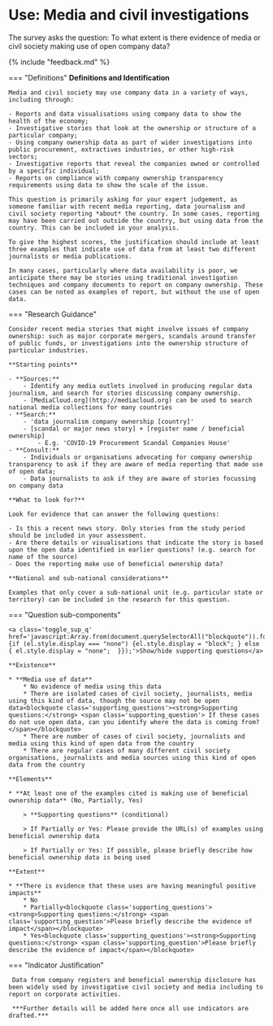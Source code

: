 # Use: Media and civil investigations

The survey asks the question: To what extent is there evidence of media or civil society making use of open company data? 

{% include "feedback.md" %}


    
=== "Definitions"
    **Definitions and Identification**
    
    Media and civil society may use company data in a variety of ways, including through:
    
    - Reports and data visualisations using company data to show the health of the economy;
    - Investigative stories that look at the ownership or structure of a particular company;
    - Using company ownership data as part of wider investigations into public procurement, extractives industries, or other high-risk sectors;
    - Investigative reports that reveal the companies owned or controlled by a specific individual;
    - Reports on compliance with company ownership transparency requirements using data to show the scale of the issue.
    
    This question is primarily asking for your expert judgement, as someone familiar with recent media reporting, data journalism and civil society reporting *about* the country. In some cases, reporting may have been carried out outside the country, but using data from the country. This can be included in your analysis. 
    
    To give the highest scores, the justification should include at least three examples that indicate use of data from at least two different journalists or media publications. 
    
    In many cases, particularly where data availability is poor, we anticipate there may be stories using traditional investigation techniques and company documents to report on company ownership. These cases can be noted as examples of report, but without the use of open data. 
    
=== "Research Guidance"
    
    Consider recent media stories that might involve issues of company ownership: such as major corporate mergers, scandals around transfer of public funds, or investigations into the ownership structure of particular industries. 
    
    **Starting points**
    
    - **Sources:**
        - Identify any media outlets involved in producing regular data journalism, and search for stories discussing company ownership.
        - [MediaCloud.org](http://mediacloud.org) can be used to search national media collections for many countries
    - **Search:**
        - 'data journalism company ownership [country]'
        - [scandal or major news story] + [register name / beneficial ownership]
            - E.g. 'COVID-19 Procurement Scandal Companies House'
    - **Consult:**
        - Individuals or organisations advocating for company ownership transparency to ask if they are aware of media reporting that made use of open data;
        - Data journalists to ask if they are aware of stories focussing on company data
    
    **What to look for?**
    
    Look for evidence that can answer the following questions:
    
    - Is this a recent news story. Only stories from the study period should be included in your assessment.
    - Are there details or visualisations that indicate the story is based upon the open data identified in earlier questions? (e.g. search for name of the source)
    - Does the reporting make use of beneficial ownership data?
    
    **National and sub-national considerations**
    
    Examples that only cover a sub-national unit (e.g. particular state or territory) can be included in the research for this question.

=== "Question sub-components"

    <a class='toggle_sup_q' href='javascript:Array.from(document.querySelectorAll("blockquote")).forEach(function(el) {if (el.style.display === "none") {el.style.display = "block"; } else { el.style.display = "none";  }});'>Show/hide supporting questions</a>
    
    **Existence**
    
    * **Media use of data**
        * No evidence of media using this data
        * There are isolated cases of civil society, journalists, media using this kind of data, though the source may not be open data<blockquote class='supporting_questions'><strong>Supporting questions:</strong> <span class='supporting_question'> If these cases do not use open data, can you identify where the data is coming from? </span></blockquote>
        * There are number of cases of civil society, journalists and media using this kind of open data from the country
        * There are regular cases of many different civil society organisations, journalists and media sources using this kind of open data from the country
    
    **Elements**
    
    * **At least one of the examples cited is making use of beneficial ownership data** (No, Partially, Yes)
    
        > **Supporting questions** (conditional)
    
        > If Partially or Yes: Please provide the URL(s) of examples using beneficial ownership data
    
        > If Partially or Yes: If possible, please briefly describe how beneficial ownership data is being used
    
    **Extent**
    
    * **There is evidence that these uses are having meaningful positive impacts**
        * No
        * Partially<blockquote class='supporting_questions'><strong>Supporting questions:</strong> <span class='supporting_question'>Please briefly describe the evidence of impact</span></blockquote>
        * Yes<blockquote class='supporting_questions'><strong>Supporting questions:</strong> <span class='supporting_question'>Please briefly describe the evidence of impact</span></blockquote>


=== "Indicator Justification"


     Data from company registers and beneficial ownership disclosure has been widely used by investigative civil society and media including to report on corporate activities. 
     
     ***Further details will be added here once all use indicators are drafted.***